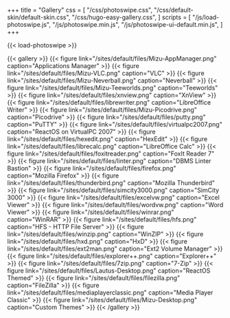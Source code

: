 +++
title = "Gallery"
css = [
    "/css/photoswipe.css",
    "/css/default-skin/default-skin.css",
    "/css/hugo-easy-gallery.css",
]
scripts = [
    "/js/load-photoswipe.js",
    "/js/photoswipe.min.js",
    "/js/photoswipe-ui-default.min.js",
]
+++

{{< load-photoswipe >}}

{{< gallery >}}
{{< figure link="/sites/default/files/Mizu-AppManager.png" caption="Applications Manager" >}}
{{< figure link="/sites/default/files/Mizu-VLC.png" caption="VLC" >}}
{{< figure link="/sites/default/files/Mizu-Neverball.png" caption="Neverball" >}}
{{< figure link="/sites/default/files/Mizu-Teeworlds.png" caption="Teeworlds" >}}
{{< figure link="/sites/default/files/xnview.png" caption="XnView" >}}
{{< figure link="/sites/default/files/librewriter.png" caption="LibreOffice Writer" >}}
{{< figure link="/sites/default/files/Mizu-Picodrive.png" caption="Picodrive" >}}
{{< figure link="/sites/default/files/putty.png" caption="PuTTY" >}}
{{< figure link="/sites/default/files/virtualpc2007.png" caption="ReactOS on VirtualPC 2007" >}}
{{< figure link="/sites/default/files/hexedit.png" caption="HexEdit" >}}
{{< figure link="/sites/default/files/librecalc.png" caption="LibreOffice Calc" >}}
{{< figure link="/sites/default/files/foxitreader.png" caption="FoxIt Reader 7" >}}
{{< figure link="/sites/default/files/linter.png" caption="DBMS Linter Bastion" >}}
{{< figure link="/sites/default/files/firefox.png" caption="Mozilla Firefox" >}}
{{< figure link="/sites/default/files/thunderbird.png" caption="Mozilla Thunderbird" >}}
{{< figure link="/sites/default/files/simcity3000.png" caption="SimCity 3000" >}}
{{< figure link="/sites/default/files/excelvw.png" caption="Excel Viewer" >}}
{{< figure link="/sites/default/files/wordvw.png" caption="Word Viewer" >}}
{{< figure link="/sites/default/files/winrar.png" caption="WinRAR" >}}
{{< figure link="/sites/default/files/hfs.png" caption="HFS - HTTP File Server" >}}
{{< figure link="/sites/default/files/winzip.png" caption="WinZIP" >}}
{{< figure link="/sites/default/files/hxd.png" caption="HxD" >}}
{{< figure link="/sites/default/files/ext2man.png" caption="Ext2 Volume Manager" >}}
{{< figure link="/sites/default/files/explorer++.png" caption="Explorer++" >}}
{{< figure link="/sites/default/files/7zip.png" caption="7-Zip" >}}
{{< figure link="/sites/default/files/Lautus-Desktop.png" caption="ReactOS Themed" >}}
{{< figure link="/sites/default/files/filezilla.png" caption="FileZilla" >}}
{{< figure link="/sites/default/files/mediaplayerclassic.png" caption="Media Player Classic" >}}
{{< figure link="/sites/default/files/Mizu-Desktop.png" caption="Custom Themes" >}}
{{< /gallery >}}
